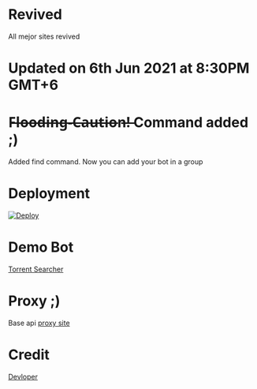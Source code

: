 # Revived
All mejor sites revived
# Updated on 6th Jun 2021 at 8:30PM GMT+6
# F̶l̶o̶o̶d̶i̶n̶g̶-̶C̶a̶u̶t̶i̶o̶n̶!̶ Command added ;)
Added find command. Now you can add your bot in a group
# Deployment
[![Deploy](https://www.herokucdn.com/deploy/button.svg)](https://dashboard.heroku.com/new?template=https://github.com/devillD/Torrent-Searcher/tree/main)

# Demo Bot
[Torrent Searcher](https://t.me/trntsrcbot)

# Proxy ;)
Base api [proxy site](https://zero.api-zero.workers.dev/)

# Credit
[Devloper](https://github.com/TheHamkerCat)
